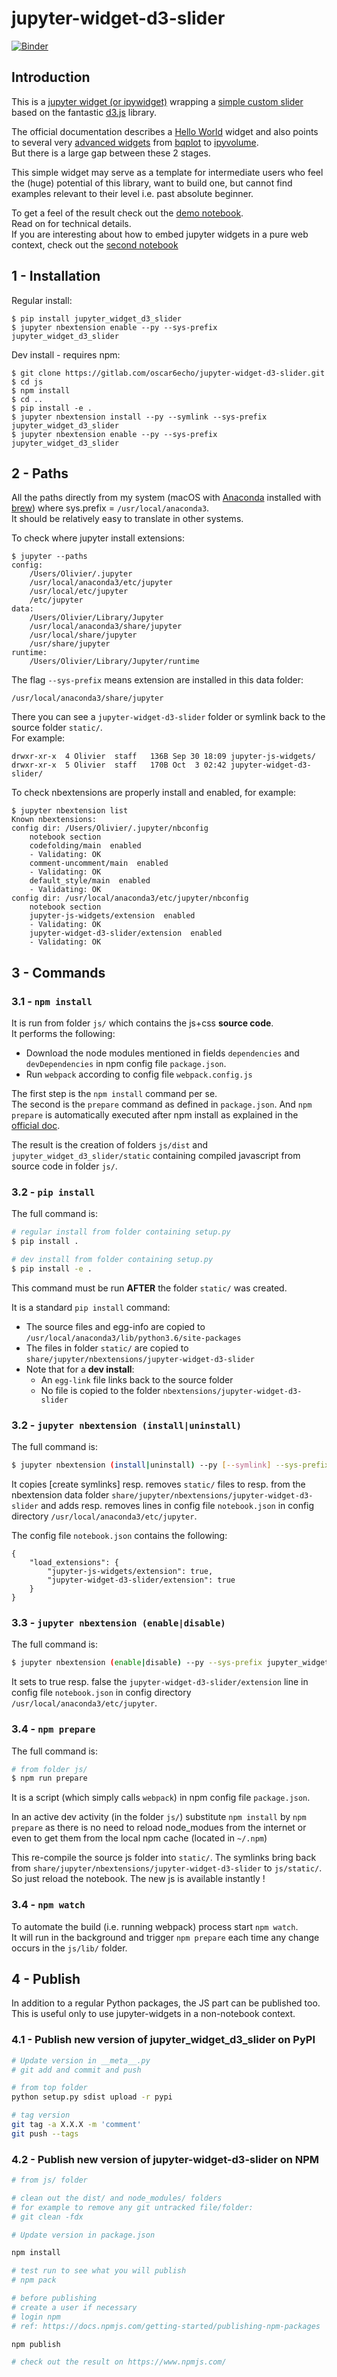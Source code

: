# jupyter-widget-d3-slider

[![Binder](https://mybinder.org/badge.svg)](https://mybinder.org/v2/gh/ocoudray/jupyter-d3-slider-binder/master?filepath=Slider_d3_demo.ipynb)

## Introduction

This is a [jupyter widget (or ipywidget)](https://ipywidgets.readthedocs.io/en/stable/) wrapping a [simple custom slider](https://bl.ocks.org/mbostock/6452972) based on the fantastic [d3.js](https://d3js.org/) library.  

The official documentation describes a [Hello World](https://ipywidgets.readthedocs.io/en/stable/examples/Widget%20Custom.html) widget and also points to several very [advanced widgets](http://jupyter.org/widgets.html) from [bqplot](https://github.com/bloomberg/bqplot) to [ipyvolume](https://github.com/maartenbreddels/ipyvolume).  
But there is a large gap between these 2 stages.  

This simple widget may serve as a template for intermediate users who feel the (huge) potential of this library, want to build one, but cannot find examples relevant to their level i.e. past absolute beginner.

To get a feel of the result check out the [demo notebook](http://nbviewer.jupyter.org/urls/gitlab.com/oscar6echo/jupyter-widget-d3-slider/raw/master/notebooks/demo_d3_slider.ipynb).  
Read on for technical details.  
If you are interesting about how to embed jupyter widgets in a pure web context, check out the [second notebook](http://nbviewer.jupyter.org/urls/gitlab.com/oscar6echo/jupyter-widget-d3-slider/raw/master/notebooks/demo_export_widgets.ipynb)



## 1 - Installation

Regular install:

    $ pip install jupyter_widget_d3_slider
    $ jupyter nbextension enable --py --sys-prefix jupyter_widget_d3_slider


Dev install - requires npm:

    $ git clone https://gitlab.com/oscar6echo/jupyter-widget-d3-slider.git
    $ cd js
    $ npm install
    $ cd ..
    $ pip install -e .
    $ jupyter nbextension install --py --symlink --sys-prefix jupyter_widget_d3_slider
    $ jupyter nbextension enable --py --sys-prefix jupyter_widget_d3_slider


## 2 - Paths

All the paths directly from my system (macOS with [Anaconda](https://www.anaconda.com/what-is-anaconda/) installed with [brew](https://brew.sh/)) where sys.prefix = `/usr/local/anaconda3`.  
It should be relatively easy to translate in other systems.  


To check where jupyter install extensions:

    $ jupyter --paths
    config:
        /Users/Olivier/.jupyter
        /usr/local/anaconda3/etc/jupyter
        /usr/local/etc/jupyter
        /etc/jupyter
    data:
        /Users/Olivier/Library/Jupyter
        /usr/local/anaconda3/share/jupyter
        /usr/local/share/jupyter
        /usr/share/jupyter
    runtime:
        /Users/Olivier/Library/Jupyter/runtime

The flag `--sys-prefix` means extension are installed in this data folder:

    /usr/local/anaconda3/share/jupyter

There you can see a `jupyter-widget-d3-slider` folder or symlink back to the source folder `static/`.  
For example:

    drwxr-xr-x  4 Olivier  staff   136B Sep 30 18:09 jupyter-js-widgets/
    drwxr-xr-x  5 Olivier  staff   170B Oct  3 02:42 jupyter-widget-d3-slider/

To check nbextensions are properly install and enabled, for example:

    $ jupyter nbextension list
    Known nbextensions:
    config dir: /Users/Olivier/.jupyter/nbconfig
        notebook section
        codefolding/main  enabled 
        - Validating: OK
        comment-uncomment/main  enabled 
        - Validating: OK
        default_style/main  enabled 
        - Validating: OK
    config dir: /usr/local/anaconda3/etc/jupyter/nbconfig
        notebook section
        jupyter-js-widgets/extension  enabled 
        - Validating: OK
        jupyter-widget-d3-slider/extension  enabled 
        - Validating: OK


## 3 - Commands

### 3.1 - `npm install`

It is run from folder `js/` which contains the js+css **source code**.  
It performs the following:
+ Download the node modules mentioned in fields `dependencies` and `devDependencies` in npm config file `package.json`.
+ Run `webpack` according to config file `webpack.config.js`

The first step is the `npm install` command per se.  
The second is the `prepare` command as defined in `package.json`. And `npm prepare` is automatically executed after npm install as explained in the [official doc](https://docs.npmjs.com/misc/scripts).

The result is the creation of folders `js/dist` and `jupyter_widget_d3_slider/static` containing compiled javascript from source code in folder `js/`.

### 3.2 - `pip install`

The full command is:
```bash
# regular install from folder containing setup.py
$ pip install .

# dev install from folder containing setup.py
$ pip install -e .
```

This command must be run **AFTER** the folder `static/` was created.

It is a standard `pip install` command:
+ The source files and egg-info are copied to `/usr/local/anaconda3/lib/python3.6/site-packages`
+ The files in folder `static/` are copied to `share/jupyter/nbextensions/jupyter-widget-d3-slider`
+ Note that for a **dev install**:
    + An `egg-link` file links back to the source folder
    + No file is copied to the folder `nbextensions/jupyter-widget-d3-slider`

### 3.2 - `jupyter nbextension (install|uninstall)`

The full command is:
```bash
$ jupyter nbextension (install|uninstall) --py [--symlink] --sys-prefix jupyter_widget_d3_slider
```

It copies [create symlinks] resp. removes `static/` files to resp. from the nbextension data folder `share/jupyter/nbextensions/jupyter-widget-d3-slider` and adds resp. removes lines in config file `notebook.json` in config directory `/usr/local/anaconda3/etc/jupyter`.

The config file `notebook.json` contains the following:

    {
        "load_extensions": {
            "jupyter-js-widgets/extension": true,
            "jupyter-widget-d3-slider/extension": true
        }
    }


### 3.3 - `jupyter nbextension (enable|disable)`

The full command is:
```bash
$ jupyter nbextension (enable|disable) --py --sys-prefix jupyter_widget_d3_slider
```

It sets to true resp. false the `jupyter-widget-d3-slider/extension` line in config file `notebook.json` in config directory `/usr/local/anaconda3/etc/jupyter`.

### 3.4 - `npm prepare`

The full command is:
```bash
# from folder js/
$ npm run prepare
```
It is a script (which simply calls `webpack`) in npm config file `package.json`.  

In an active dev activity (in the folder `js/`) substitute `npm install` by `npm prepare` as there is no need to reload node_modues from the internet or even to get them from the local npm cache (located in `~/.npm`)

This re-compile the source js folder into `static/`. The symlinks bring back from `share/jupyter/nbextensions/jupyter-widget-d3-slider` to `js/static/`. So just reload the notebook. The new js is available instantly !

### 3.4 - `npm watch`

To automate the build (i.e. running webpack) process start `npm watch`.  
It will run in the background and trigger `npm prepare` each time any change occurs in the `js/lib/` folder.  

## 4 - Publish


In addition to a regular Python packages, the JS part can be published too.  
This is useful only to use jupyter-widgets in a non-notebook context.  

### 4.1 - Publish new version of jupyter_widget_d3_slider on PyPI

```bash
# Update version in __meta__.py
# git add and commit and push

# from top folder
python setup.py sdist upload -r pypi

# tag version
git tag -a X.X.X -m 'comment'
git push --tags
```


### 4.2 - Publish new version of jupyter-widget-d3-slider on NPM


```bash
# from js/ folder

# clean out the dist/ and node_modules/ folders
# for example to remove any git untracked file/folder: 
# git clean -fdx

# Update version in package.json

npm install

# test run to see what you will publish
# npm pack

# before publishing
# create a user if necessary 
# login npm
# ref: https://docs.npmjs.com/getting-started/publishing-npm-packages

npm publish

# check out the result on https://www.npmjs.com/
```
